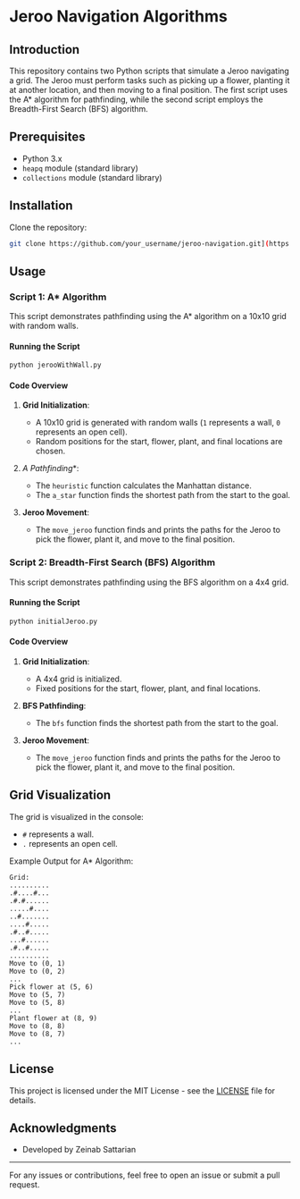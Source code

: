 # Jeroo Navigation Algorithms

## Introduction

This repository contains two Python scripts that simulate a Jeroo navigating a grid. The Jeroo must perform tasks such as picking up a flower, planting it at another location, and then moving to a final position. The first script uses the A* algorithm for pathfinding, while the second script employs the Breadth-First Search (BFS) algorithm.

## Prerequisites

- Python 3.x
- `heapq` module (standard library)
- `collections` module (standard library)

## Installation

Clone the repository:

```bash
git clone https://github.com/your_username/jeroo-navigation.git](https://github.com/Zeinab-sattarian/jeroo-problem.git

```

## Usage

### Script 1: A* Algorithm

This script demonstrates pathfinding using the A* algorithm on a 10x10 grid with random walls.

#### Running the Script

```bash
python jerooWithWall.py
```

#### Code Overview

1. **Grid Initialization**:
   - A 10x10 grid is generated with random walls (`1` represents a wall, `0` represents an open cell).
   - Random positions for the start, flower, plant, and final locations are chosen.

2. **A* Pathfinding**:
   - The `heuristic` function calculates the Manhattan distance.
   - The `a_star` function finds the shortest path from the start to the goal.
   
3. **Jeroo Movement**:
   - The `move_jeroo` function finds and prints the paths for the Jeroo to pick the flower, plant it, and move to the final position.

### Script 2: Breadth-First Search (BFS) Algorithm

This script demonstrates pathfinding using the BFS algorithm on a 4x4 grid.

#### Running the Script

```bash
python initialJeroo.py
```

#### Code Overview

1. **Grid Initialization**:
   - A 4x4 grid is initialized.
   - Fixed positions for the start, flower, plant, and final locations.

2. **BFS Pathfinding**:
   - The `bfs` function finds the shortest path from the start to the goal.
   
3. **Jeroo Movement**:
   - The `move_jeroo` function finds and prints the paths for the Jeroo to pick the flower, plant it, and move to the final position.

## Grid Visualization

The grid is visualized in the console:

- `#` represents a wall.
- `.` represents an open cell.

Example Output for A* Algorithm:

```
Grid:
..........
.#....#...
.#.#......
.....#....
..#.......
....#.....
.#..#.....
...#......
.#..#.....
..........
Move to (0, 1)
Move to (0, 2)
...
Pick flower at (5, 6)
Move to (5, 7)
Move to (5, 8)
...
Plant flower at (8, 9)
Move to (8, 8)
Move to (8, 7)
...
```

## License

This project is licensed under the MIT License - see the [LICENSE](LICENSE) file for details.

## Acknowledgments

- Developed by Zeinab Sattarian

---

For any issues or contributions, feel free to open an issue or submit a pull request.
